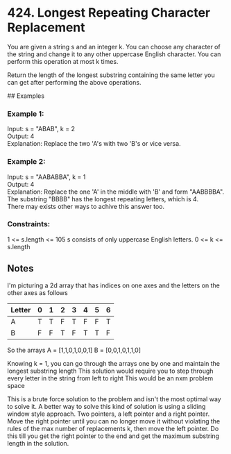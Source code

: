 # 424. Longest Repeating Character Replacement

You are given a string s and an integer k. You can choose any character of the string and change it to any other uppercase English character. You can perform this operation at most k times.

Return the length of the longest substring containing the same letter you can get after performing the above operations.

## Examples

### Example 1:

Input: s = "ABAB", k = 2  
Output: 4  
Explanation: Replace the two 'A's with two 'B's or vice versa.  

### Example 2:

Input: s = "AABABBA", k = 1  
Output: 4  
Explanation: Replace the one 'A' in the middle with 'B' and form "AABBBBA".  
The substring "BBBB" has the longest repeating letters, which is 4.  
There may exists other ways to achive this answer too.  

### Constraints:

1 <= s.length <= 105
s consists of only uppercase English letters.
0 <= k <= s.length

## Notes

I'm picturing a 2d array that has indices on one axes and the letters on the other axes as follows

| Letter | 0 | 1 | 2 | 3 | 4 | 5 | 6 |
| --- | --- | --- | --- | --- | --- | --- | --- |
| A | T | T | F | T | F | F | T |
| B | F | F | T | F | T | T | F |

So the arrays 
A = [1,1,0,1,0,0,1]
B = [0,0,1,0,1,1,0]

Knowing k = 1, you can go through the arrays one by one and maintain the longest substring length
This solution would require you to step through every letter in the string from left to right
This would be an nxm problem space

This is a brute force solution to the problem and isn't the most optimal way to solve it. A better way to solve this kind of solution is using a sliding window style approach. Two pointers, a left pointer and a right pointer. Move the right pointer until you can no longer move it without violating the rules of the max number of replacements k, then move the left pointer. Do this till you get the right pointer to the end and get the maximum substring length in the solution.